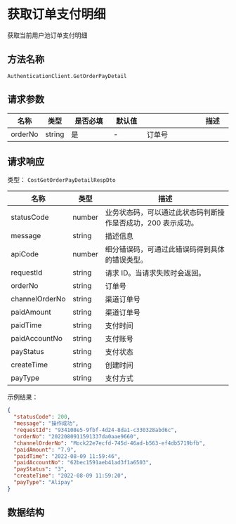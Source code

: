 # 获取订单支付明细

<!--
  警告⚠️：
  不要直接修改该文档，
  https://github.com/Authing/authing-docs-factory
  使用该项目进行生成
-->

<LastUpdated />

获取当前用户池订单支付明细

## 方法名称

`AuthenticationClient.GetOrderPayDetail`

## 请求参数

| 名称 | 类型 | <div style="width:80px">是否必填</div> | <div style="width:60px">默认值</div> | <div style="width:300px">描述</div> | <div style="width:200px">示例值</div> |
| ---- | ---- | ---- | ---- | ---- | ---- |
 | orderNo | string  | 是 | - | 订单号  | `2022080410062060e26f7fd6b9` |



  
## 请求响应

类型： `CostGetOrderPayDetailRespDto`

| 名称 | 类型 | 描述 |
| ---- | ---- | ---- |
| statusCode | number | 业务状态码，可以通过此状态码判断操作是否成功，200 表示成功。 |
| message | string | 描述信息 |
| apiCode | number | 细分错误码，可通过此错误码得到具体的错误类型。 |
| requestId | string | 请求 ID。当请求失败时会返回。 |
| orderNo | string | 订单号 |
| channelOrderNo | string | 渠道订单号 |
| paidAmount | string | 渠道订单号 |
| paidTime | string | 支付时间 |
| paidAccountNo | string | 支付账号 |
| payStatus | string | 支付状态 |
| createTime | string | 创建时间 |
| payType | string | 支付方式 |



示例结果：

```json
{
  "statusCode": 200,
  "message": "操作成功",
  "requestId": "934108e5-9fbf-4d24-8da1-c330328abd6c",
  "orderNo": "2022080911591337da0aae9660",
  "channelOrderNo": "Mock22e7ecfd-745d-46ad-b563-ef4db5719bfb",
  "paidAmount": "7.9",
  "paidTime": "2022-08-09 11:59:46",
  "paidAccountNo": "62bec1591aeb41ad3f1a6503",
  "payStatus": "3",
  "createTime": "2022-08-09 11:59:20",
  "payType": "Alipay"
}
```

## 数据结构


